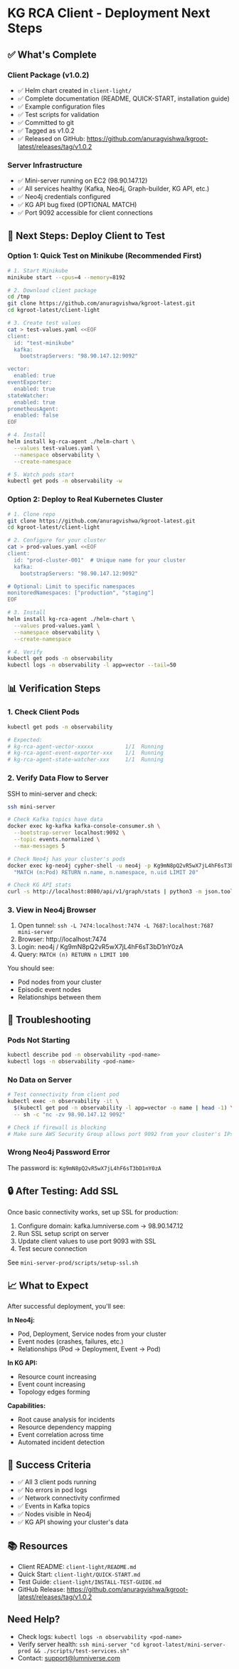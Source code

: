 # KG RCA Client - Deployment Next Steps

## ✅ What's Complete

### Client Package (v1.0.2)
- ✅ Helm chart created in `client-light/`
- ✅ Complete documentation (README, QUICK-START, installation guide)
- ✅ Example configuration files
- ✅ Test scripts for validation
- ✅ Committed to git
- ✅ Tagged as v1.0.2
- ✅ Released on GitHub: https://github.com/anuragvishwa/kgroot-latest/releases/tag/v1.0.2

### Server Infrastructure
- ✅ Mini-server running on EC2 (98.90.147.12)
- ✅ All services healthy (Kafka, Neo4j, Graph-builder, KG API, etc.)
- ✅ Neo4j credentials configured
- ✅ KG API bug fixed (OPTIONAL MATCH)
- ✅ Port 9092 accessible for client connections

## 🎯 Next Steps: Deploy Client to Test

### Option 1: Quick Test on Minikube (Recommended First)

```bash
# 1. Start Minikube
minikube start --cpus=4 --memory=8192

# 2. Download client package
cd /tmp
git clone https://github.com/anuragvishwa/kgroot-latest.git
cd kgroot-latest/client-light

# 3. Create test values
cat > test-values.yaml <<EOF
client:
  id: "test-minikube"
  kafka:
    bootstrapServers: "98.90.147.12:9092"

vector:
  enabled: true
eventExporter:
  enabled: true
stateWatcher:
  enabled: true
prometheusAgent:
  enabled: false
EOF

# 4. Install
helm install kg-rca-agent ./helm-chart \
  --values test-values.yaml \
  --namespace observability \
  --create-namespace

# 5. Watch pods start
kubectl get pods -n observability -w
```

### Option 2: Deploy to Real Kubernetes Cluster

```bash
# 1. Clone repo
git clone https://github.com/anuragvishwa/kgroot-latest.git
cd kgroot-latest/client-light

# 2. Configure for your cluster
cat > prod-values.yaml <<EOF
client:
  id: "prod-cluster-001"  # Unique name for your cluster
  kafka:
    bootstrapServers: "98.90.147.12:9092"

# Optional: Limit to specific namespaces
monitoredNamespaces: ["production", "staging"]
EOF

# 3. Install
helm install kg-rca-agent ./helm-chart \
  --values prod-values.yaml \
  --namespace observability \
  --create-namespace

# 4. Verify
kubectl get pods -n observability
kubectl logs -n observability -l app=vector --tail=50
```

## 📊 Verification Steps

### 1. Check Client Pods
```bash
kubectl get pods -n observability

# Expected:
# kg-rca-agent-vector-xxxxx          1/1  Running
# kg-rca-agent-event-exporter-xxx    1/1  Running
# kg-rca-agent-state-watcher-xxx     1/1  Running
```

### 2. Verify Data Flow to Server

SSH to mini-server and check:

```bash
ssh mini-server

# Check Kafka topics have data
docker exec kg-kafka kafka-console-consumer.sh \
  --bootstrap-server localhost:9092 \
  --topic events.normalized \
  --max-messages 5

# Check Neo4j has your cluster's pods
docker exec kg-neo4j cypher-shell -u neo4j -p Kg9mN8pQ2vR5wX7jL4hF6sT3bD1nY0zA \
  "MATCH (n:Pod) RETURN n.name, n.namespace, n.uid LIMIT 20"

# Check KG API stats
curl -s http://localhost:8080/api/v1/graph/stats | python3 -m json.tool
```

### 3. View in Neo4j Browser

1. Open tunnel: `ssh -L 7474:localhost:7474 -L 7687:localhost:7687 mini-server`
2. Browser: http://localhost:7474
3. Login: neo4j / Kg9mN8pQ2vR5wX7jL4hF6sT3bD1nY0zA
4. Query: `MATCH (n) RETURN n LIMIT 100`

You should see:
- Pod nodes from your cluster
- Episodic event nodes
- Relationships between them

## 🔧 Troubleshooting

### Pods Not Starting
```bash
kubectl describe pod -n observability <pod-name>
kubectl logs -n observability <pod-name>
```

### No Data on Server
```bash
# Test connectivity from client pod
kubectl exec -n observability -it \
  $(kubectl get pod -n observability -l app=vector -o name | head -1) \
  -- sh -c "nc -zv 98.90.147.12 9092"

# Check if firewall is blocking
# Make sure AWS Security Group allows port 9092 from your cluster's IPs
```

### Wrong Neo4j Password Error
The password is: `Kg9mN8pQ2vR5wX7jL4hF6sT3bD1nY0zA`

## 🔒 After Testing: Add SSL

Once basic connectivity works, set up SSL for production:

1. Configure domain: kafka.lumniverse.com → 98.90.147.12
2. Run SSL setup script on server
3. Update client values to use port 9093 with SSL
4. Test secure connection

See `mini-server-prod/scripts/setup-ssl.sh`

## 📈 What to Expect

After successful deployment, you'll see:

**In Neo4j:**
- Pod, Deployment, Service nodes from your cluster
- Event nodes (crashes, failures, etc.)
- Relationships (Pod → Deployment, Event → Pod)

**In KG API:**
- Resource count increasing
- Event count increasing
- Topology edges forming

**Capabilities:**
- Root cause analysis for incidents
- Resource dependency mapping
- Event correlation across time
- Automated incident detection

## 🎉 Success Criteria

- ✅ All 3 client pods running
- ✅ No errors in pod logs
- ✅ Network connectivity confirmed
- ✅ Events in Kafka topics
- ✅ Nodes visible in Neo4j
- ✅ KG API showing your cluster's data

## 📚 Resources

- Client README: `client-light/README.md`
- Quick Start: `client-light/QUICK-START.md`
- Test Guide: `client-light/INSTALL-TEST-GUIDE.md`
- GitHub Release: https://github.com/anuragvishwa/kgroot-latest/releases/tag/v1.0.2

## Need Help?

- Check logs: `kubectl logs -n observability <pod-name>`
- Verify server health: `ssh mini-server "cd kgroot-latest/mini-server-prod && ./scripts/test-services.sh"`
- Contact: support@lumniverse.com
